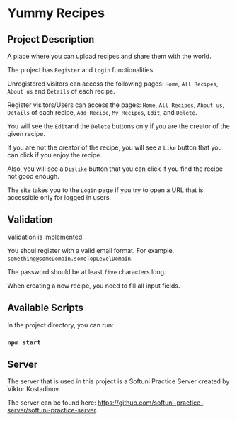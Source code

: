 # Yummy Recipes

## Project Description

A place where you can upload recipes and share them with the world.

The project has `Register` and `Login` functionalities.

Unregistered visitors can access the following pages: `Home`, `All Recipes`, `About us` and `Details` of each recipe.

Register visitors/Users can access the pages: `Home`, `All Recipes`, `About us`, `Details` of each recipe, `Add Recipe`, `My Recipes`, `Edit`, and `Delete`. 

You will see the `Edit`and the `Delete` buttons only if you are the creator of the given recipe.

If you are not the creator of the recipe, you will see a `Like` button that you can click if you enjoy the recipe.

Also, you will see a `Dislike` button that you can click if you find the recipe not good enough.

The site takes you to the `Login` page if you try to open a URL that is accessible only for logged in users.

## Validation

Validation is implemented.

You shoul register with a valid email format. For example, `something@someDomain.someTopLevelDomain`.

The password should be at least `five` characters long.

When creating a new recipe, you need to fill all input fields.

## Available Scripts

In the project directory, you can run:

### `npm start`

## Server

The server that is used in this project is a Softuni Practice Server created by Viktor Kostadinov.

The server can be found here: https://github.com/softuni-practice-server/softuni-practice-server.